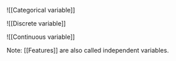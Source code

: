 
![[Categorical variable]]

![[Discrete variable]]

![[Continuous variable]]

Note: [[Features]] are also called independent variables.